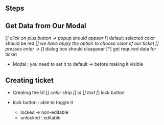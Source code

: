 ## Steps
## Get Data from Our Modal 
[*] click on plus  button -> popup should appear
[*] default selected color should be red 
[*] we have apply the option to choose color of our ticket
[] presses enter -> 
    [*] dialog box should disappear
    [*] get required data for ticket  
* Modal : you need to set it to default -> before making it visible

## Creating ticket
*  Creating the UI
    [*] color strip
    [*] id
    [*] text
    [*] lock button

* lock button : able to toggle it
    * locked -> non-editable
    * unlocked : editable 
            <!-- <i class="fa-solid fa-lock-open"></i> -->
